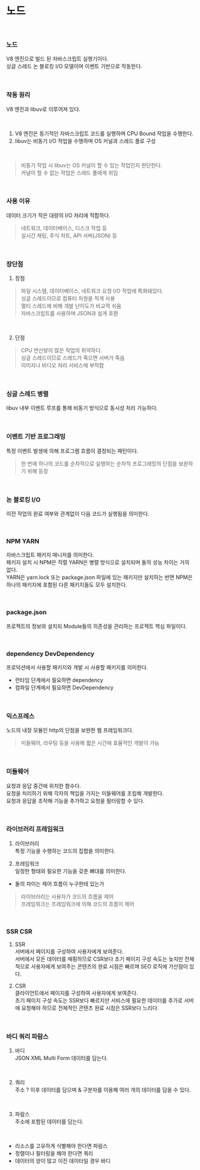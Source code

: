 # 노드
<br>

### 노드 
V8 엔진으로 빌드 된 자바스크립트 실행기이다. <br>
싱글 스레드 논 블로킹 I/O 모델이며 이벤트 기반으로 작동한다. <br>

<br>

### 작동 원리
V8 엔진과 libuv로 이루어져 있다. <br>

<br>

1. V8 엔진은 동기적인 자바스크립트 코드를 실행하며 CPU Bound 작업을 수행한다. <br>
2. libuv는 비동기 I/O 작업을 수행하며 OS 커널과 스레드 풀로 구성 <br>

<br>

> 비동기 작업 시 libuv는 OS 커널이 할 수 있는 작업인지 판단한다. <br>
> 커널이 할 수 없는 작업은 스레드 풀에게 위임 <br>

<br>

### 사용 이유
데이터 크기가 작은 대량의 I/O 처리에 적합하다. <br>

> 네트워크, 데이터베이스, 디스크 작업 등 <br>
> 실시간 채팅, 주식 차트, API 서버(JSON) 등 <br>

<br>

### 장단점
1. 장점 <br>
> 파일 시스템, 데이터베이스, 네트워크 요청 I/O 작업에 특화돼있다. <br>
> 싱글 스레드이므로 컴퓨터 자원을 적게 사용 <br>
> 멀티 스레드에 비해 개발 난이도가 비교적 쉬움 <br>
> 자바스크립트를 사용하며 JSON과 쉽게 호환 <br>

<br>

2. 단점 <br>
> CPU 연산량이 많은 작업의 취약하다. <br>
> 싱글 스레드이므로 스레드가 죽으면 서버가 죽음 <br>
> 이미지나 비디오 처리 서비스에 부적합 <br>

<br>

### 싱글 스레드 병렬
libuv 내부 이벤트 루프를 통해 비동기 방식으로 동시성 처리 가능하다. <br>

<br>

### 이벤트 기반 프로그래밍
특정 이벤트 발생에 의해 프로그램 흐름이 결정되는 패턴이다. <br>

> 한 번에 하나의 코드를 순차적으로 실행하는 순차적 프로그래밍의 단점을 보완하기 위해 등장 <br>

<br>

### 논 블로킹 I/O
이전 작업의 완료 여부와 관계없이 다음 코드가 실행됨을 의미한다. <br>

<br>

### NPM YARN
자바스크립트 패키지 매니저를 의미한다. <br>
패키지 설치 시 NPM은 직렬 YARN은 병렬 방식으로 설치되며 둘의 성능 차이는 거의 없다. <br>
YARN은 yarn.lock 또는 package.json 파일에 있는 패키지만 설치하는 반면 NPM은 하나의 패키지에 포함된 다른 패키지들도 모두 설치한다. 

<br>

### package.json
프로젝트의 정보와 설치되 Module들의 의존성을 관리하는 프로젝트 핵심 파일이다. <br>

<br>

### dependency DevDependency
프로덕션에서 사용할 패키지와 개발 시 사용할 패키지를 의미한다. <br>

* 런타임 단계에서 필요하면 dependency <br>
* 컴파일 단계에서 필요하면 DevDependency <br>

<br>

### 익스프레스
노드의 내장 모듈인 http의 단점을 보완한 웹 프레임워크다. <br>

> 미들웨어, 라우팅 등을 사용해 짧은 시간에 효율적인 개발이 가능 <br>

<br>

### 미들웨어
요청과 응답 중간에 위치한 함수다. <br>
요청을 처리하기 위해 각자의 책임을 가지는 미들웨어를 조립해 개발한다. <br>
요청과 응답을 조작해 기능을 추가하고 요청을 필터링할 수 있다. <br>

<br>

### 라이브러리 프레임워크
1. 라이브러리 <br>
특정 기능을 수행하는 코드의 집합을 의미한다. <br>

2. 프레임워크 <br>
일정한 형태와 필요한 기능을 갖춘 뼈대를 의미한다. <br>

* 둘의 차이는 제어 흐름이 누구한테 있는가
> 라이브러리는 사용자가 코드의 흐름을 제어 <br>
> 프레임워크는 프레임워크에 의해 코드의 흐름이 제어 <br>

<br>

### SSR CSR
1. SSR <br>
서버에서 페이지를 구성하여 사용자에게 보여준다. <br>
서버에서 모든 데이터를 매핑하므로 CSR보다 초기 페이지 구성 속도는 늦지만 전체적으로 사용자에게 보여주는 콘텐츠의 완료 시점은 빠르며 SEO 로직에 가산점이 있다. <br>

2. CSR <br>
클라이언트에서 페이지를 구성하여 사용자에게 보여준다. <br>
초기 페이지 구성 속도는 SSR보다 빠르지만 서비스에 필요한 데이터를 추가로 서버에 요청해야 하므로 전체적인 콘텐츠 완료 시점은 SSR보다 느리다. <br>

<br>

### 바디 쿼리 파람스
1. 바디 <br>
JSON XML Multi Form 데이터를 담는다. <br>

<br>

2. 쿼리 <br>
주소 ? 이후 데이터를 담으며 & 구분자를 이용해 여러 개의 데이터를 담을 수 있다. <br>

<br>

3. 파람스 <br>
주소에 포함된 데이터를 담는다. <br>

<br>

* 리소스를 고유하게 식별해야 한다면 파람스
* 정렬이나 필터링을 해야 한다면 쿼리
* 데이터의 양이 많고 이진 데이터일 경우 바디











